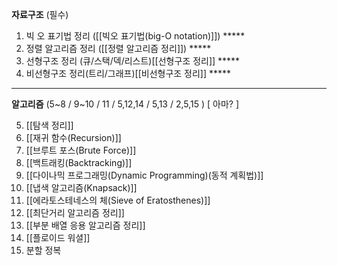 **자료구조** (필수)


1. 빅 오 표기법 정리 ([[빅오 표기법(big-O notation)]]) \*\*\*\*\*
2. 정렬 알고리즘 정리 ([[정렬 알고리즘 정리]]) \*\*\*\*\*
3. 선형구조 정리 (큐/스택/덱/리스트)[[선형구조 정리]] \*\*\*\*\*
4. 비선형구조 정리(트리/그래프)[[비선형구조 정리]] \*\*\*\*\*

---
**알고리즘** (5~8 / 9~10 / 11 / 5,12,14 / 5,13 / 2,5,15 ) \[ 아마? \]


5. [[탐색 정리]] 
6. [[재귀 함수(Recursion)]] 
7. [[브루트 포스(Brute Force)]] 
8. [[백트래킹(Backtracking)]] 
9. [[다이나믹 프로그래밍(Dynamic Programming)(동적 계획법)]] 
10. [[냅색 알고리즘(Knapsack)]] 
11. [[에라토스테네스의 체(Sieve of Eratosthenes)]] 
12. [[최단거리 알고리즘 정리]] 
13. [[부분 배열 응용 알고리즘 정리]] 
14. [[플로이드 워셜]]
15. 분할 정복




